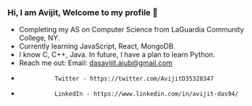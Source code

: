 ### Hi, I am Avijit, Welcome to my profile 👋
- Completing my AS on Computer Science from LaGuardia Community College, NY.
- Currently learning JavaScript, React, MongoDB.
- I know C, C++, Java. In future, I have a plan to learn Python.
- Reach me out: Email: dasavijit.aiub@gmail.com
-               Twitter - https://twitter.com/AvijitD35328347
-               LinkedIn - https://www.linkedin.com/in/avijit-das94/
<!--
**Avijit7102/Avijit7102** is a ✨ _special_ ✨ repository because its `README.md` (this file) appears on your GitHub profile.

Here are some ideas to get you started:

- 🔭 I’m currently working on ...
- 🌱 I’m currently learning ...
- 👯 I’m looking to collaborate on ...
- 🤔 I’m looking for help with ...
- 💬 Ask me about ...
- 📫 How to reach me: ...
- 😄 Pronouns: ...
- ⚡ Fun fact: ...
-->
